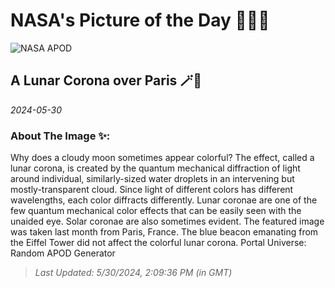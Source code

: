 
# NASA's Picture of the Day 🧑‍🚀💫

  ![NASA APOD](https://apod.nasa.gov/apod/image/2405/EiffelCorona_Binotto_2000.jpg)
  
  ## A Lunar Corona over Paris 🪄🌌
  
  _2024-05-30_
  
  ### About The Image ✨: 
  
  Why does a cloudy moon sometimes appear colorful? The effect, called a lunar corona, is created by the quantum mechanical diffraction of light around individual, similarly-sized water droplets in an intervening but mostly-transparent cloud. Since light of different colors has different wavelengths, each color diffracts differently. Lunar coronae are one of the few  quantum mechanical color effects that can be easily seen with the unaided eye.  Solar coronae are also sometimes evident. The featured image was taken last month from Paris, France.  The blue beacon emanating from the Eiffel Tower did not affect the colorful lunar corona.   Portal Universe: Random APOD Generator
  
  
  
  > _Last Updated: 5/30/2024, 2:09:36 PM (in GMT)_
  